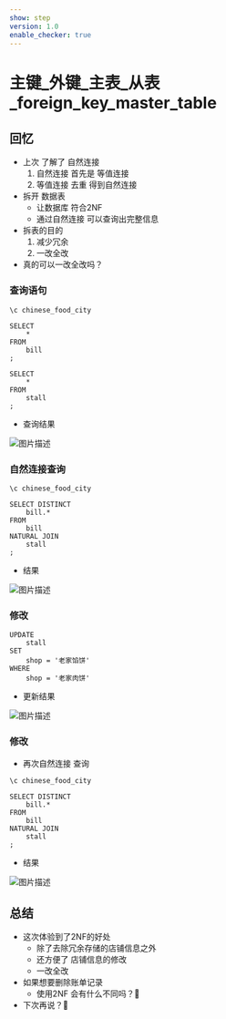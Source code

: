 ```yaml
---
show: step
version: 1.0
enable_checker: true
---
```


#    主键_外键_主表_从表_foreign_key_master_table       
 
##  回忆

- 上次 了解了 自然连接
	1. 自然连接 首先是 等值连接
	2. 等值连接 去重 得到自然连接
- 拆开 数据表 
	- 让数据库 符合2NF
	- 通过自然连接 可以查询出完整信息
- 拆表的目的
	1. 减少冗余
	2. 一改全改
- 真的可以一改全改吗？

### 查询语句

```
\c chinese_food_city

SELECT
	*
FROM
	bill
;

SELECT 
	*
FROM
	stall
;

```

- 查询结果

![图片描述](https://doc.shiyanlou.com/courses/uid1190679-20230929-1695980399616)

### 自然连接查询

```
\c chinese_food_city

SELECT DISTINCT
    bill.*
FROM
	bill
NATURAL JOIN
	stall
;
```

- 结果

![图片描述](https://doc.shiyanlou.com/courses/uid1190679-20230930-1696078102703)

### 修改

```
UPDATE
	stall
SET 
	shop = '老家馅饼'
WHERE
	shop = '老家肉饼'
```

- 更新结果

![图片描述](https://doc.shiyanlou.com/courses/uid1190679-20230930-1696078026071)

### 修改 

- 再次自然连接 查询

```
\c chinese_food_city

SELECT DISTINCT
    bill.*
FROM
	bill
NATURAL JOIN
	stall
;
```

- 结果

![图片描述](https://doc.shiyanlou.com/courses/uid1190679-20230930-1696078002221)


##  总结

- 这次体验到了2NF的好处
	- 除了去除冗余存储的店铺信息之外
	- 还方便了 店铺信息的修改
	- 一改全改
- 如果想要删除账单记录
	- 使用2NF 会有什么不同吗？🤔
- 下次再说？👋

